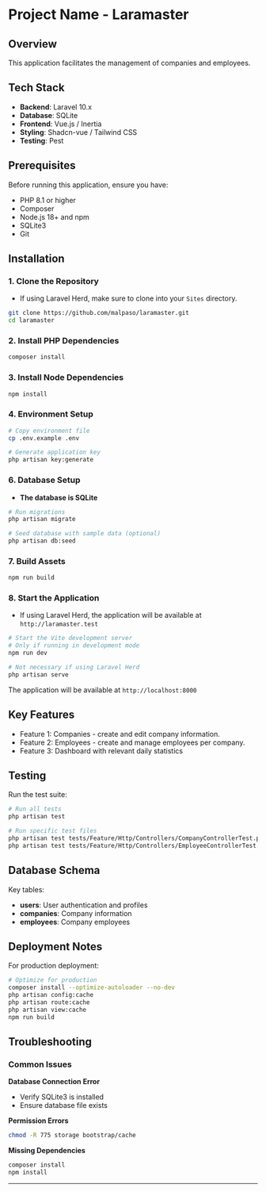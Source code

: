 # Project Name - Laramaster

## Overview

This application facilitates the management of companies and employees.

## Tech Stack

- **Backend**: Laravel 10.x
- **Database**: SQLite
- **Frontend**: Vue.js / Inertia
- **Styling**: Shadcn-vue / Tailwind CSS
- **Testing**: Pest

## Prerequisites

Before running this application, ensure you have:

- PHP 8.1 or higher
- Composer
- Node.js 18+ and npm
- SQLite3
- Git

## Installation

### 1. Clone the Repository
- If using Laravel Herd, make sure to clone into your `Sites` directory.
```bash
git clone https://github.com/malpaso/laramaster.git
cd laramaster
```

### 2. Install PHP Dependencies

```bash
composer install
```

### 3. Install Node Dependencies

```bash
npm install
```

### 4. Environment Setup

```bash
# Copy environment file
cp .env.example .env

# Generate application key
php artisan key:generate
```

### 6. Database Setup

- **The database is SQLite**

```bash
# Run migrations
php artisan migrate

# Seed database with sample data (optional)
php artisan db:seed
```

### 7. Build Assets

```bash
npm run build
```

### 8. Start the Application
- If using Laravel Herd, the application will be available at `http://laramaster.test`

```bash
# Start the Vite development server
# Only if running in development mode
npm run dev
```

```bash
# Not necessary if using Laravel Herd
php artisan serve
```

The application will be available at `http://localhost:8000`

## Key Features

- Feature 1: Companies - create and edit company information.
- Feature 2: Employees - create and manage employees per company.
- Feature 3: Dashboard with relevant daily statistics

## Testing

Run the test suite:

```bash
# Run all tests
php artisan test

# Run specific test files
php artisan test tests/Feature/Http/Controllers/CompanyControllerTest.php
php artisan test tests/Feature/Http/Controllers/EmployeeControllerTest.php
```

## Database Schema

Key tables:

- **users**: User authentication and profiles
- **companies**: Company information
- **employees**: Company employees

## Deployment Notes

For production deployment:

```bash
# Optimize for production
composer install --optimize-autoloader --no-dev
php artisan config:cache
php artisan route:cache
php artisan view:cache
npm run build
```

## Troubleshooting

### Common Issues

**Database Connection Error**
- Verify SQLite3 is installed
- Ensure database file exists

**Permission Errors**
```bash
chmod -R 775 storage bootstrap/cache
```

**Missing Dependencies**
```bash
composer install
npm install
```

---
